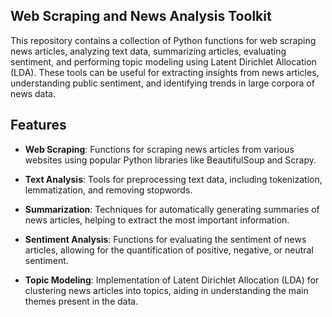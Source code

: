 ## Web Scraping and News Analysis Toolkit
This repository contains a collection of Python functions for web scraping news articles, analyzing text data, summarizing articles, evaluating sentiment, and performing topic modeling using Latent Dirichlet Allocation (LDA). These tools can be useful for extracting insights from news articles, understanding public sentiment, and identifying trends in large corpora of news data.

## Features
* **Web Scraping**: Functions for scraping news articles from various websites using popular Python libraries like BeautifulSoup and Scrapy.

* **Text Analysis**: Tools for preprocessing text data, including tokenization, lemmatization, and removing stopwords.

* **Summarization**: Techniques for automatically generating summaries of news articles, helping to extract the most important information.

* **Sentiment Analysis**: Functions for evaluating the sentiment of news articles, allowing for the quantification of positive, negative, or neutral sentiment.

* **Topic Modeling**: Implementation of Latent Dirichlet Allocation (LDA) for clustering news articles into topics, aiding in understanding the main themes present in the data.
